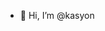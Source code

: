 - 👋 Hi, I’m @kasyon

<!---
kasyon/kasyon is a ✨ special ✨ repository because its `README.md` (this file) appears on your GitHub profile.
You can click the Preview link to take a look at your changes.
--->
